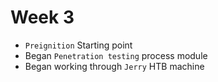 # Week 3

* `Preignition` Starting point
* Began `Penetration testing` process module
* Began working through `Jerry` HTB machine

